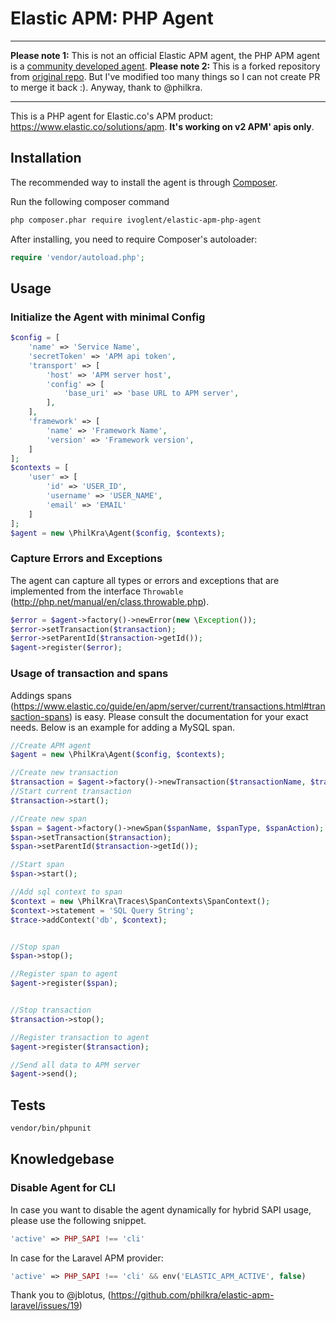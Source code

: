 # Elastic APM: PHP Agent


---

**Please note 1:** This is not an official Elastic APM agent, the PHP APM agent is a [community developed agent](https://github.com/elastic/apm-contrib#community-developed-agents).
**Please note 2:** This is a forked repository from [original repo](https://github.com/philkra/elastic-apm-php-agent). But I've modified too many things so I can not create PR to merge it back :). Anyway, thank to @philkra.

---

This is a PHP agent for Elastic.co's APM product: https://www.elastic.co/solutions/apm. **It's working on v2 APM' apis only**.

## Installation
The recommended way to install the agent is through [Composer](http://getcomposer.org).

Run the following composer command

```bash
php composer.phar require ivoglent/elastic-apm-php-agent
```

After installing, you need to require Composer's autoloader:

```php
require 'vendor/autoload.php';
```

## Usage

### Initialize the Agent with minimal Config
```php
$config = [
    'name' => 'Service Name',
    'secretToken' => 'APM api token',
    'transport' => [
        'host' => 'APM server host',
        'config' => [
            'base_uri' => 'base URL to APM server',
        ],
    ],
    'framework' => [
        'name' => 'Framework Name',
        'version' => 'Framework version',
    ]
];
$contexts = [
    'user' => [
        'id' => 'USER_ID',
        'username' => 'USER_NAME',
        'email' => 'EMAIL'
    ]
];
$agent = new \PhilKra\Agent($config, $contexts);

```

### Capture Errors and Exceptions
The agent can capture all types or errors and exceptions that are implemented from the interface `Throwable` (http://php.net/manual/en/class.throwable.php).
```php
$error = $agent->factory()->newError(new \Exception());
$error->setTransaction($transaction);
$error->setParentId($transaction->getId());
$agent->register($error);
```

### Usage of transaction and spans
Addings spans (https://www.elastic.co/guide/en/apm/server/current/transactions.html#transaction-spans) is easy.
Please consult the documentation for your exact needs. Below is an example for adding a MySQL span.

```php
//Create APM agent
$agent = new \PhilKra\Agent($config, $contexts);

//Create new transaction
$transaction = $agent->factory()->newTransaction($transactionName, $transactionType);
//Start current transaction
$transaction->start();

//Create new span
$span = $agent->factory()->newSpan($spanName, $spanType, $spanAction);
$span->setTransaction($transaction);
$span->setParentId($transaction->getId());

//Start span
$span->start();

//Add sql context to span
$context = new \PhilKra\Traces\SpanContexts\SpanContext();
$context->statement = 'SQL Query String';
$trace->addContext('db', $context);


//Stop span
$span->stop();

//Register span to agent
$agent->register($span);


//Stop transaction
$transaction->stop();

//Register transaction to agent
$agent->register($transaction);

//Send all data to APM server
$agent->send();
```


## Tests
```bash
vendor/bin/phpunit
```

## Knowledgebase

### Disable Agent for CLI
In case you want to disable the agent dynamically for hybrid SAPI usage, please use the following snippet.
```php
'active' => PHP_SAPI !== 'cli'
```
In case for the Laravel APM provider:
```php
'active' => PHP_SAPI !== 'cli' && env('ELASTIC_APM_ACTIVE', false)
```
Thank you to @jblotus, (https://github.com/philkra/elastic-apm-laravel/issues/19)
